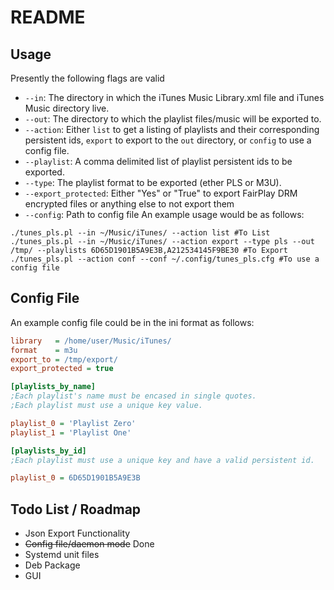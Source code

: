 README
======

Usage
-----

Presently the following flags are valid

+ `--in`: The directory in which the iTunes Music Library.xml file and iTunes Music directory live.
+ `--out`: The directory to which the playlist files/music will be exported to.
+ `--action`: Either `list` to get a listing of playlists and their corresponding persistent ids, `export` to export to the `out` directory, or `config` to use a config file.
+ `--playlist`: A comma delimited list of playlist persistent ids to be exported.
+ `--type`: The playlist format to be exported (ether PLS or M3U).
+ `--export_protected`: Either "Yes" or "True" to export FairPlay DRM encrypted files or anything else to not export them
+ `--config`:  Path to config file
An example usage would be as follows:
```
./tunes_pls.pl --in ~/Music/iTunes/ --action list #To List 
./tunes_pls.pl --in ~/Music/iTunes/ --action export --type pls --out /tmp/ --playlists 6D65D1901B5A9E3B,A212534145F9BE30 #To Export
./tunes_pls.pl --action conf --conf ~/.config/tunes_pls.cfg #To use a config file
```

Config File
-----------

An example config file could be in the ini format as follows:

```cfg
library   = /home/user/Music/iTunes/
format    = m3u
export_to = /tmp/export/
export_protected = true

[playlists_by_name]
;Each playlist's name must be encased in single quotes.
;Each playlist must use a unique key value.

playlist_0 = 'Playlist Zero'
playlist_1 = 'Playlist One'  

[playlists_by_id]
;Each playlist must use a unique key and have a valid persistent id.

playlist_0 = 6D65D1901B5A9E3B
```

Todo List / Roadmap
-------------------

+ Json Export Functionality
+ ~~Config file/daemon mode~~ Done
+ Systemd unit files
+ Deb Package
+ GUI
